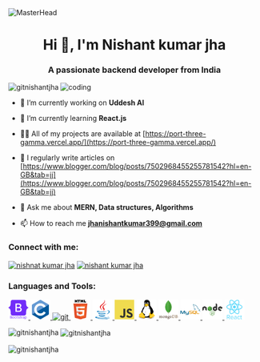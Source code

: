 <img src="https://repository-images.githubusercontent.com/437799537/bd2c6298-70dd-4018-a45f-5d5c678ff748" alt="MasterHead" width="1000" height="200">
<h1 align="center">Hi 👋, I'm Nishant kumar jha</h1>
<h3 align="center">A passionate backend developer from India</h3>
<img align="right" alt="coding" width="400" src="https://user-images.githubusercontent.com/81328619/213875785-400ae517-156b-4aca-a787-bac75d84c393.gif">


<p align="left"> <img src="https://komarev.com/ghpvc/?username=gitnishantjha&label=Profile%20views&color=0e75b6&style=flat" alt="gitnishantjha" /> </p>

- 🔭 I’m currently working on **Uddesh AI**

- 🌱 I’m currently learning **React.js**


- 👨‍💻 All of my projects are available at [https://port-three-gamma.vercel.app/](https://port-three-gamma.vercel.app/)

- 📝 I regularly write articles on [https://www.blogger.com/blog/posts/7502968455255781542?hl=en-GB&tab=jj](https://www.blogger.com/blog/posts/7502968455255781542?hl=en-GB&tab=jj)

- 💬 Ask me about **MERN, Data structures, Algorithms**

- 📫 How to reach me **jhanishantkumar399@gmail.com**

<h3 align="left">Connect with me:</h3>
<p align="left">
<a href="https://linkedin.com/in/nishnat kumar jha" target="blank"><img align="center" src="https://raw.githubusercontent.com/rahuldkjain/github-profile-readme-generator/master/src/images/icons/Social/linked-in-alt.svg" alt="nishnat kumar jha" height="30" width="40" /></a>
<a href="https://stackoverflow.com/users/nishant kumar jha" target="blank"><img align="center" src="https://raw.githubusercontent.com/rahuldkjain/github-profile-readme-generator/master/src/images/icons/Social/stack-overflow.svg" alt="nishant kumar jha" height="30" width="40" /></a>

</p>

<h3 align="left">Languages and Tools:</h3>
<p align="left"> <a href="https://getbootstrap.com" target="_blank" rel="noreferrer"> <img src="https://raw.githubusercontent.com/devicons/devicon/master/icons/bootstrap/bootstrap-plain-wordmark.svg" alt="bootstrap" width="40" height="40"/> </a> <a href="https://www.cprogramming.com/" target="_blank" rel="noreferrer"> <img src="https://raw.githubusercontent.com/devicons/devicon/master/icons/c/c-original.svg" alt="c" width="40" height="40"/> </a> <a href="https://git-scm.com/" target="_blank" rel="noreferrer"> <img src="https://www.vectorlogo.zone/logos/git-scm/git-scm-icon.svg" alt="git" width="40" height="40"/> </a> <a href="https://www.w3.org/html/" target="_blank" rel="noreferrer"> <img src="https://raw.githubusercontent.com/devicons/devicon/master/icons/html5/html5-original-wordmark.svg" alt="html5" width="40" height="40"/> </a> <a href="https://www.java.com" target="_blank" rel="noreferrer"> <img src="https://raw.githubusercontent.com/devicons/devicon/master/icons/java/java-original.svg" alt="java" width="40" height="40"/> </a> <a href="https://developer.mozilla.org/en-US/docs/Web/JavaScript" target="_blank" rel="noreferrer"> <img src="https://raw.githubusercontent.com/devicons/devicon/master/icons/javascript/javascript-original.svg" alt="javascript" width="40" height="40"/> </a> <a href="https://www.linux.org/" target="_blank" rel="noreferrer"> <img src="https://raw.githubusercontent.com/devicons/devicon/master/icons/linux/linux-original.svg" alt="linux" width="40" height="40"/> </a> <a href="https://www.mongodb.com/" target="_blank" rel="noreferrer"> <img src="https://raw.githubusercontent.com/devicons/devicon/master/icons/mongodb/mongodb-original-wordmark.svg" alt="mongodb" width="40" height="40"/> </a> <a href="https://www.mysql.com/" target="_blank" rel="noreferrer"> <img src="https://raw.githubusercontent.com/devicons/devicon/master/icons/mysql/mysql-original-wordmark.svg" alt="mysql" width="40" height="40"/> </a> <a href="https://nodejs.org" target="_blank" rel="noreferrer"> <img src="https://raw.githubusercontent.com/devicons/devicon/master/icons/nodejs/nodejs-original-wordmark.svg" alt="nodejs" width="40" height="40"/> </a> <a href="https://reactjs.org/" target="_blank" rel="noreferrer"> <img src="https://raw.githubusercontent.com/devicons/devicon/master/icons/react/react-original-wordmark.svg" alt="react" width="40" height="40"/> </a> </p>

<p><img align="left" src="https://github-readme-stats.vercel.app/api/top-langs?username=gitnishantjha&show_icons=true&locale=en&layout=compact" alt="gitnishantjha" /></p>

<p>&nbsp;<img align="center" src="https://github-readme-stats.vercel.app/api?username=gitnishantjha&show_icons=true&locale=en" alt="gitnishantjha" /></p>

<p><img align="center" src="https://github-readme-streak-stats.herokuapp.com/?user=gitnishantjha&" alt="gitnishantjha" /></p>

